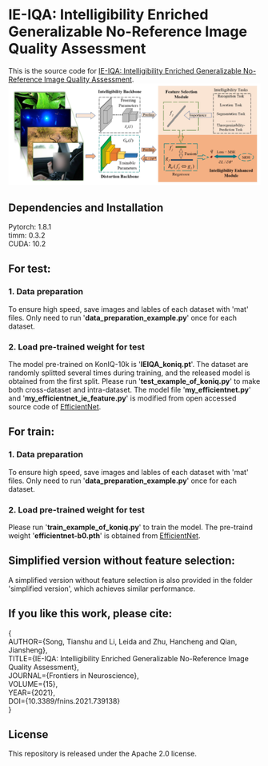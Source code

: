 # IE-IQA: Intelligibility Enriched Generalizable No-Reference Image Quality Assessment
This is the source code for [IE-IQA: Intelligibility Enriched Generalizable No-Reference Image Quality Assessment](https://www.frontiersin.org/articles/10.3389/fnins.2021.739138/full).![IE-IQA Framework](https://github.com/esnthere/IE-IQA/blob/main/framework.png)

## Dependencies and Installation
Pytorch: 1.8.1  
timm: 0.3.2  
CUDA: 10.2  

## For test:
### 1. Data preparation  
   To ensure high speed, save images and lables of each dataset with 'mat' files. Only need to run '**data_preparation_example.py**' once for each dataset.
   
### 2. Load pre-trained weight for test  
   The model pre-trained on KonIQ-10k is '**IEIQA_koniq.pt**'. The dataset are randomly splitted several times during training, and the released model is obtained from the first split. Please run '**test_example_of_koniq.py**' to make both cross-dataset and intra-dataset. The model file '**my_efficientnet.py**' and '**my_efficientnet_ie_feature.py**' is modified from open accessed source code of [EfficientNet](https://github.com/lukemelas/EfficientNet-PyTorch/tree/master/efficientnet_pytorch). 
   
   
## For train:  
### 1. Data preparation  
   To ensure high speed, save images and lables of each dataset with 'mat' files. Only need to run '**data_preparation_example.py**' once for each dataset.
   
### 2. Load pre-trained weight for test  
   Please run '**train_example_of_koniq.py**' to train the model. The pre-traind weight '**efficientnet-b0.pth**' is obtained from [EfficientNet](https://github.com/lukemelas/EfficientNet-PyTorch/tree/master/efficientnet_pytorch). 
   
## Simplified version without feature selection:
   A simplified version without feature selection is also provided in the folder 'simplified version', which achieves similar performance. 

## If you like this work, please cite:

{   
      AUTHOR={Song, Tianshu and Li, Leida and Zhu, Hancheng and Qian, Jiansheng},  
      TITLE={IE-IQA: Intelligibility Enriched Generalizable No-Reference Image Quality Assessment},     
      JOURNAL={Frontiers in Neuroscience},     
      VOLUME={15},         
      YEAR={2021},      
      DOI={10.3389/fnins.2021.739138}  
}
  
## License
This repository is released under the Apache 2.0 license.  


